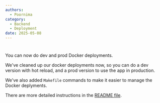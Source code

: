 ```yaml
---
authors:
  - Poornima
category:
  - Backend
  - Deployment
date: 2025-05-08
---
```

#
You can now do dev and prod Docker deployments.

<!-- more -->

We've cleaned up our docker deployments now, so you can do a dev version with hot reload, and a prod version to use the app in production.

We've also added `Makefile` commands to make it easier to manage the Docker deplyments.

There are more detailed instructions in the [README file](../../../README.md).
